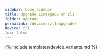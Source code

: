 ```yaml
---
sidebar: home_sidebar
title: Upgrade LineageOS on zl1
folder: upgrade
permalink: /devices/zl1/upgrade/
device: zl1
toc: false
---
```

{% include templates/device_variants.md %}
